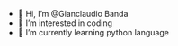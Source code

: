 - 👋 Hi, I’m @Gianclaudio Banda
- 👀 I’m interested in coding
- 🌱 I’m currently learning python language
  

<!---
GianclaudioB/GianclaudioB is a ✨ special ✨ repository because its `README.md` (this file) appears on your GitHub profile.
You can click the Preview link to take a look at your changes.
--->
